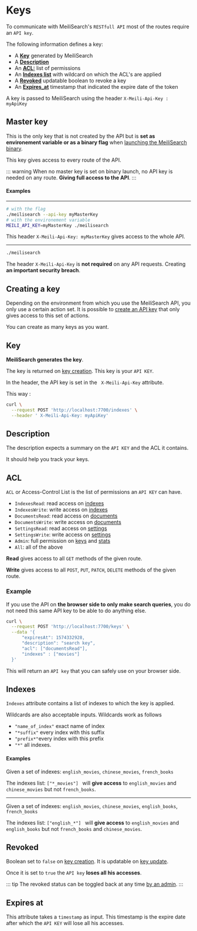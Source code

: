 # Keys

To communicate with MeiliSearch's `RESTfull API` most of the routes require an `API key`.

The following information defines a key:
* A **[Key](/advanced_guides/keys.md#key)** generated by MeiliSearch
* A **[Description](/advanced_guides/keys.md#description)**
* An **[ACL:](/advanced_guides/keys.md#acl)** list of permissions
* An **[Indexes list](/advanced_guides/keys.md#indexes)**  with wildcard on which the ACL's are applied
* A **[Revoked](/advanced_guides/keys.md#revoked)** updatable boolean to revoke a key <Badge text="soon" type="warn"/>
* An **[Expires_at](/advanced_guides/keys.md#expires-at)** timestamp that indicated the expire date of the token

A key is passed to MeiliSearch using the header
` X-Meili-Api-Key : myApiKey `

## Master key

This is the only key that is not created by the API but is **set as environement variable or as a binary flag** when [launching the MeiliSearch binary](/advanced_guides/binary).

This key gives access to every route of the API.

::: warning
When no master key is set on binary launch, no API key is needed on any route.
**Giving full access to the API**.
:::

#### Examples

-----

```bash
# with the flag
./meilisearch --api-key myMasterKey
# with the environement variable
MEILI_API_KEY=myMasterKey ./meilisearch
```

This header `X-Meili-Api-Key: myMasterKey` gives access to the whole API.

-----
```bash
./meilisearch
```

The header `X-Meili-Api-Key` is **not required** on any API requests. Creating **an important security breach**.


## Creating a key

Depending on the environment from which you use the MeiliSearch API, you only use a certain action set. It is possible to [create an API key](/references/keys.md#create-key) that only gives access to this set of actions.

You can create as many keys as you want.


## Key

**MeiliSearch generates the key**.

The key is returned on [key creation](/references/keys.md#create-key). This key is your `API KEY`.

In the header, the API key is set in the ` X-Meili-Api-Key` attribute.

This way :

```bash
curl \
  --request POST 'http://localhost:7700/indexes' \
  --header ' X-Meili-Api-Key: myApiKey'
```

## Description

The description expects a summary on the `API KEY` and the ACL it contains.

It should help you track your keys.

## ACL

`ACL` or Access-Control List is the list of permissions an `API KEY` can have.


* `IndexesRead`: read access on [indexes](/references/indexes.md)
* `IndexesWrite`: write access on [indexes](/references/indexes.md)
* `DocumentsRead`: read access on [documents](/references/documents.md)
* `DocumentsWrite`: write access on [documents](/references/documents.md)
* `SettingsRead`: read access on [settings](/references/settings.md)
* `SettingsWrite`: write access on [settings](/references/settings.md)
* `Admin`: full permission on [keys](/references/keys.md) and [stats](/references/stats.md)
* `All`: all of the above

**Read** gives access to all `GET` methods of the given route.

**Write** gives access to all `POST`, `PUT`, `PATCH`, `DELETE` methods of the given route.

### Example

If you use the API on **the browser side to only make search queries**, you do not need this same API key to be able to do anything else.

```bash
curl \
  --request POST 'http://localhost:7700/keys' \
  --data '{
      "expiresAt": 1574332928,
      "description": "search key",
      "acl": ["documentsRead"],
      "indexes" : ["movies"]
  }'
```

This will return an `API key` that you can safely use on your browser side.

## Indexes

`Indexes` attribute contains a list of indexes to which the key is applied.

Wildcards are also acceptable inputs. Wildcards work as follows
* `"name_of_index"` exact name of index
* `"*suffix"` every index with this suffix
* `"prefix*"`every index with this prefix
* `"*"` all indexes.


#### Examples
Given a set of indexes: `english_movies`, `chinese_movies`, `french_books`

The indexes list: `["*_movies"] ` will **give access** to `english_movies` and `chinese_movies` but not `french_books`.

-----

Given a set of indexes: `english_movies`, `chinese_movies`, `english_books`, `french_books`

The indexes list: `["english_*"] ` will **give access** to `english_movies` and `english_books` but not `french_books` and `chinese_movies`.

## Revoked

Boolean set to `false` on [key creation](/references/keys.md#create-key). It is updatable on [key update](/references/keys.md#update-key).

Once it is set to `true` the `API key` **loses all his accesses**.

::: tip
The revoked status can be toggled back at any time [by an admin](/advanced_guides/keys.md#acl).
:::

## Expires at

This attribute takes a `timestamp` as input. This timestamp is the expire date after which the `API KEY` will lose all his accesses.
